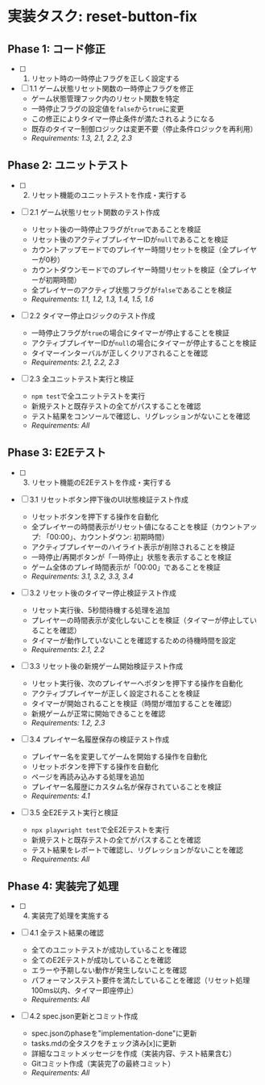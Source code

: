 # 実装タスク: reset-button-fix

## Phase 1: コード修正

- [ ] 1. リセット時の一時停止フラグを正しく設定する
- [ ] 1.1 ゲーム状態リセット関数の一時停止フラグを修正
  - ゲーム状態管理フック内のリセット関数を特定
  - 一時停止フラグの設定値を`false`から`true`に変更
  - この修正によりタイマー停止条件が満たされるようになる
  - 既存のタイマー制御ロジックは変更不要（停止条件ロジックを再利用）
  - _Requirements: 1.3, 2.1, 2.2, 2.3_

## Phase 2: ユニットテスト

- [ ] 2. リセット機能のユニットテストを作成・実行する
- [ ] 2.1 ゲーム状態リセット関数のテスト作成
  - リセット後の一時停止フラグが`true`であることを検証
  - リセット後のアクティブプレイヤーIDが`null`であることを検証
  - カウントアップモードでのプレイヤー時間リセットを検証（全プレイヤーが0秒）
  - カウントダウンモードでのプレイヤー時間リセットを検証（全プレイヤーが初期時間）
  - 全プレイヤーのアクティブ状態フラグが`false`であることを検証
  - _Requirements: 1.1, 1.2, 1.3, 1.4, 1.5, 1.6_

- [ ] 2.2 タイマー停止ロジックのテスト作成
  - 一時停止フラグが`true`の場合にタイマーが停止することを検証
  - アクティブプレイヤーIDが`null`の場合にタイマーが停止することを検証
  - タイマーインターバルが正しくクリアされることを確認
  - _Requirements: 2.1, 2.2, 2.3_

- [ ] 2.3 全ユニットテスト実行と検証
  - `npm test`で全ユニットテストを実行
  - 新規テストと既存テストの全てがパスすることを確認
  - テスト結果をコンソールで確認し、リグレッションがないことを確認
  - _Requirements: All_

## Phase 3: E2Eテスト

- [ ] 3. リセット機能のE2Eテストを作成・実行する
- [ ] 3.1 リセットボタン押下後のUI状態検証テスト作成
  - リセットボタンを押下する操作を自動化
  - 全プレイヤーの時間表示がリセット値になることを検証（カウントアップ: 「00:00」、カウントダウン: 初期時間）
  - アクティブプレイヤーのハイライト表示が削除されることを検証
  - 一時停止/再開ボタンが「一時停止」状態を表示することを検証
  - ゲーム全体のプレイ時間表示が「00:00」であることを検証
  - _Requirements: 3.1, 3.2, 3.3, 3.4_

- [ ] 3.2 リセット後のタイマー停止検証テスト作成
  - リセット実行後、5秒間待機する処理を追加
  - プレイヤーの時間表示が変化しないことを検証（タイマーが停止していることを確認）
  - タイマーが動作していないことを確認するための待機時間を設定
  - _Requirements: 2.1, 2.2_

- [ ] 3.3 リセット後の新規ゲーム開始検証テスト作成
  - リセット実行後、次のプレイヤーへボタンを押下する操作を自動化
  - アクティブプレイヤーが正しく設定されることを検証
  - タイマーが開始されることを検証（時間が増加することを確認）
  - 新規ゲームが正常に開始できることを確認
  - _Requirements: 1.2, 2.3_

- [ ] 3.4 プレイヤー名履歴保存の検証テスト作成
  - プレイヤー名を変更してゲームを開始する操作を自動化
  - リセットボタンを押下する操作を自動化
  - ページを再読み込みする処理を追加
  - プレイヤー名履歴にカスタム名が保存されていることを検証
  - _Requirements: 4.1_

- [ ] 3.5 全E2Eテスト実行と検証
  - `npx playwright test`で全E2Eテストを実行
  - 新規テストと既存テストの全てがパスすることを確認
  - テスト結果をレポートで確認し、リグレッションがないことを確認
  - _Requirements: All_

## Phase 4: 実装完了処理

- [ ] 4. 実装完了処理を実施する
- [ ] 4.1 全テスト結果の確認
  - 全てのユニットテストが成功していることを確認
  - 全てのE2Eテストが成功していることを確認
  - エラーや予期しない動作が発生しないことを確認
  - パフォーマンステスト要件を満たしていることを確認（リセット処理100ms以内、タイマー即座停止）
  - _Requirements: All_

- [ ] 4.2 spec.json更新とコミット作成
  - spec.jsonのphaseを"implementation-done"に更新
  - tasks.mdの全タスクをチェック済み[x]に更新
  - 詳細なコミットメッセージを作成（実装内容、テスト結果含む）
  - Gitコミット作成（実装完了の最終コミット）
  - _Requirements: All_
